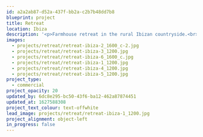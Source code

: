 ```yaml
---
id: a2a2ab87-d52a-437f-bb2a-c2b7b48dd7b8
blueprint: project
title: Retreat
location: Ibiza
description: '<p>Farmhouse retreat in the rural Ibizan countryside.<br></p><p>Photography by: michael whelan<br></p><p></p>'
images:
  - projects/retreat/retreat-ibiza-2_1600_c-2.jpg
  - projects/retreat/retreat-ibiza-3_1200.jpg
  - projects/retreat/retreat-ibiza-6_1600_c.jpg
  - projects/retreat/retreat-ibiza-1_1200.jpg
  - projects/retreat/retreat-ibiza-4_1200.jpg
  - projects/retreat/retreat-ibiza-5_1200.jpg
project_type:
  - commercial
project_opacity: 20
updated_by: 6dc8e295-bc50-43f6-ba12-462a87874451
updated_at: 1627588308
project_text_colour: text-offwhite
lead_image: projects/retreat/retreat-ibiza-1_1200.jpg
project_alignment: object-left
in_progress: false
---
```

